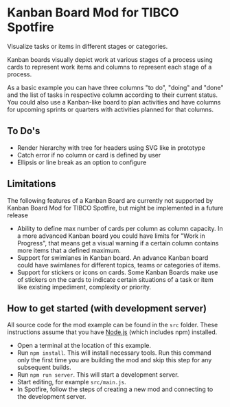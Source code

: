 # Kanban Board Mod for TIBCO Spotfire

Visualize tasks or items in different stages or categories.

Kanban boards visually depict work at various stages of a process using cards to represent work items and columns to represent each stage of a process. 

As a basic example you can have three columns "to do", "doing" and "done" and the list of tasks in respective column according to their current status. You could also use a Kanban-like board to plan activities and have columns for upcoming sprints or quarters with activities planned for that columns.


## To Do's

- Render hierarchy with tree for headers using SVG like in prototype 
- Catch error if no column or card is defined by user
- Ellipsis or line break as an option to configure


## Limitations  

The following features of a Kanban Board are currently not supported by Kanban Board Mod for TIBCO Spotfire, but might be implemented in a future release 

- Ability to define max number of cards per column as column capacity. In a more advanced Kanban board you could have limits for "Work in Progress", that means get a visual warning if a certain column contains more items that a defined maximum. 
- Support for swimlanes in Kanban board. An advance Kanban board could have swimlanes for different topics, teams or categories of items.
- Support for stickers or icons on cards. Some Kanban Boards make use of stickers on the cards to indicate certain situations of a task or item like existing impediment, complexity or priority.


## How to get started (with development server)
All source code for the mod example can be found in the `src` folder. 
These instructions assume that you have [Node.js](https://nodejs.org/en/) (which includes npm) installed.

- Open a terminal at the location of this example.
- Run `npm install`. This will install necessary tools. Run this command only the first time you are building the mod and skip this step for any subsequent builds.
- Run `npm run server`. This will start a development server.
- Start editing, for example `src/main.js`.
- In Spotfire, follow the steps of creating a new mod and connecting to the development server.
